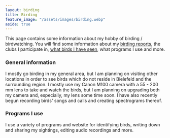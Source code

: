 ```yaml
---
layout: birding
title: Birding
feature_image: "/assets/images/birding.webp"
aside: true 
---
```


This page contains some information about my hobby of birding / birdwatching. You will find some information about my [birding reports](/reports/), the clubs I participate in, [what birds I have seen](/birding/birds_photographed/), what programs I use and more.  

### General information
I mostly go birding in my general area, but I am planning on visiting other locations in order to see birds which do not reside in Bielefeld and the surrounding region. I mostly use my Canon M100 camera with a 55 - 200 mm lens to take and watch the birds, but I am planning on upgrading both my camera and, especially, my lens some time soon. I have also recently begun recording birds' songs and calls and creating spectrograms thereof. 

### Programs I use
I use a variety of programs and website for identifying birds, writing down and sharing my sightings, editing audio recordings and more. 

